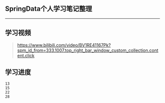 ## SpringData个人学习笔记整理

---

## 学习视频

> https://www.bilibili.com/video/BV1RE41167Pk?spm_id_from=333.1007.top_right_bar_window_custom_collection.content.click

## 学习进度

```
13
15
22
28
```

